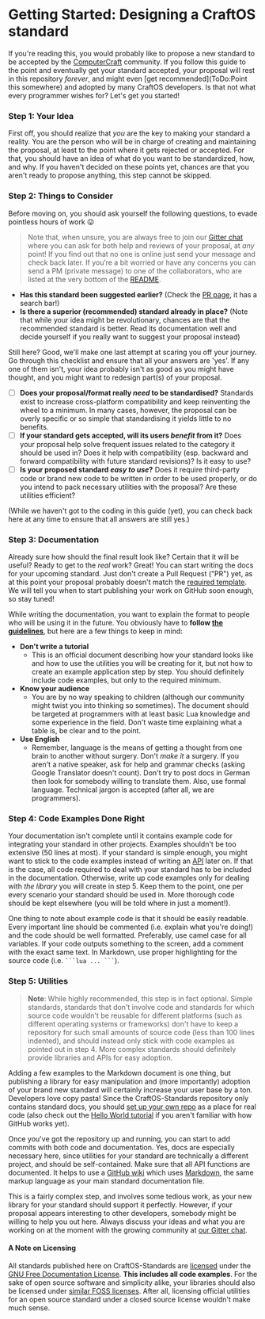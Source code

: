# Getting Started: Designing a CraftOS standard
If you're reading this, you would probably like to propose a new standard to be accepted by
the [ComputerCraft](http://computercraft.info) community. If you follow this guide to the point and eventually get your
standard accepted, your proposal will rest in this repository *forever*, and might
even [get recommended](ToDo:Point this somewhere) and adopted by many CraftOS developers. Is that not what every
programmer wishes for? Let's get you started!

### Step 1: Your Idea
First off, you should realize that *you* are the key to making your standard a reality. You are the person who will be
in charge of creating and maintaining the proposal, at least to the point where it gets rejected or accepted. For that,
you should have an idea of what do you want to be standardized, how, and why. If you haven't decided on these points
yet, chances are that you aren't ready to propose anything, this step cannot be skipped.

### Step 2: Things to Consider
Before moving on, you should ask yourself the following questions, to evade pointless hours of work :stuck_out_tongue:

> Note that, when unsure, you are always free to join our [Gitter chat](https://Gitter.im/oeed/CraftOS-Standards) where
> you can ask for both help and reviews of your proposal, at *any* point! If you find out that no one is online just
> send your message and check back later. If you’re a bit worried or have any concerns you can send a PM (private
> message) to one of the collaborators, who are listed at the very bottom of the [README](../README.md).

* **Has this standard been suggested earlier?** (Check
  the [PR page](https://github.com/oeed/CraftOS-Standards/pulls?q=is%3Apr), it has a search bar!)
* **Is there a superior (recommended) standard already in place?** (Note that while your idea might be revolutionary,
  chances are that the recommended standard is better. Read its documentation well and decide yourself if you really
  want to suggest your proposal instead)

Still here? Good, we'll make one last attempt at scaring you off your journey. Go through this checklist and ensure that
all your answers are 'yes'. If any one of them isn't, your idea probably isn't as good as you might have thought, and
you might want to redesign part(s) of your proposal.

- [ ] **Does your proposal/format really _need_ to be standardised?** Standards exist to increase cross-platform
  compatibility and keep reinventing the wheel to a minimum. In many cases, however, the proposal can be overly specific
  or so simple that standardising it yields little to no benefits.
- [ ] **If your standard gets accepted, will its users _benefit_ from it?** Does your proposal help solve frequent
  issues related to the category it should be used in? Does it help with compatibility (esp. backward and forward
  compatibility with future standard revisions)? Is it easy to use?
- [ ] **Is your proposed standard _easy to use_?** Does it require third-party code or brand new code to be written in
  order to be used properly, or do you intend to pack necessary utilities with the proposal? Are these utilities
  efficient?

(While we haven't got to the coding in this guide (yet), you can check back here at any time to ensure that all answers
are still yes.)

### Step 3: Documentation
Already sure how should the final result look like? Certain that it will be useful? Ready to get to the _real_ work?
Great! You can start writing the docs for your upcoming standard. Just don't create a Pull Request ("PR") yet, as at
this point your proposal probably doesn't match the [required template](./StandardProposalGuidelines.md). We will tell
you when to start publishing your work on GitHub soon enough, so stay tuned!

While writing the documentation, you want to explain the format to people who will be using it in the future. You
obviously have to **follow [the guidelines](./StandardProposalGuidelines.md)**, but here are a few things to keep in
mind:

* **Don't write a tutorial**
    * This is an official document describing how your standard looks like and how to use the utilities you will be
      creating for it, but not how to create an example application step by step. You should definitely include code
      examples, but only to the required minimum.
* **Know your audience**
    * You are by no way speaking to children (although our community might twist you into thinking so sometimes). The
      document should be targeted at programmers with at least basic Lua knowledge and some experience in the
      field. Don't waste time explaining what a table is, be clear and to the point.
* **Use English**
    * Remember, language is the means of getting a thought from one brain to another without surgery. Don't *make it* a
      surgery. If you aren't a native speaker, ask for help and grammar checks (asking Google Translator doesn't
      count). Don't try to post docs in German then look for somebody willing to translate them. Also, use formal
      language. Technical jargon is accepted (after all, we are programmers).

### Step 4: Code Examples Done Right
Your documentation isn't complete until it contains example code for integrating your standard in other
projects. Examples shouldn't be too extensive (50 lines at most). If your standard is simple enough, you might want to
stick to the code examples instead of writing an [API](https://en.wikipedia.org/wiki/Application_programming_interface)
later on. If that is the case, all code required to deal with your standard has to be included in the
documentation. Otherwise, write up code examples only for dealing with *the library* you will create in step 5. Keep
them to the point, one per every scenario your standard should be used in. More thorough code should be kept elsewhere
(you will be told where in just a moment!).

One thing to note about example code is that it should be easily readable. Every important line should be commented
(i.e. explain what you're doing!) and the code should be well formatted. Preferably, use camel case for all
variables. If your code outputs something to the screen, add a comment with the exact same text. In Markdown, use proper
highlighting for the source code (i.e. ```` ```lua ... ``` ````).

### Step 5: Utilities
> **Note**: While highly recommended, this step is in fact optional. Simple standards, standards that don't involve code
> and standards for which source code wouldn't be reusable for different platforms (such as different operating systems
> or frameworks) don't have to keep a repository for such small amounts of source code (less than 100 lines indented),
> and should instead only stick with code examples as pointed out in step 4. More complex standards should definitely
> provide libraries and APIs for easy adoption.

Adding a few examples to the Markdown document is one thing, but publishing a library for easy manipulation and (more
importantly) adoption of your brand new standard will certainly increase your user base by a ton. Developers love copy
pasta! Since the CraftOS-Standards repository only contains standard docs, you
should [set up your own repo](https://guides.github.com/introduction/getting-your-project-on-github/) as a place for
real code (also check out the [Hello World tutorial](https://guides.github.com/activities/hello-world/) if you aren't
familiar with how GitHub works yet).

Once you've got the repository up and running, you can start to add commits with both code and documentation. Yes, docs
are especially necessary here, since utilities for your standard are technically a different project, and should be
self-contained. Make sure that all API functions are documented. It helps to use
a [GitHub wiki](https://guides.github.com/features/wikis/) which
uses [Markdown](https://guides.github.com/features/mastering-markdown/), the same markup language as your main standard
documentation file.

This is a fairly complex step, and involves some tedious work, as your new library for your standard should support it
perfectly. However, if your proposal appears interesting to other developers, somebody might be willing to help you out
here. Always discuss your ideas and what you are working on at the moment with the growing community
at [our Gitter chat](https://Gitter.im/oeed/CraftOS-Standards).

#### A Note on Licensing
All standards published here on CraftOS-Standards are [licensed](/LICENSE.md) under
the [GNU Free Documentation License](https://www.gnu.org/licenses/fdl-1.3.en.html). **This includes all code
examples**. For the sake of open source software and simplicity alike, your libraries should also be licensed
under [similar FOSS licenses](https://www.gnu.org/licenses/fdl-1.3.en.html). After all, licensing official utilities for
an open source standard under a closed source license wouldn't make much sense.
